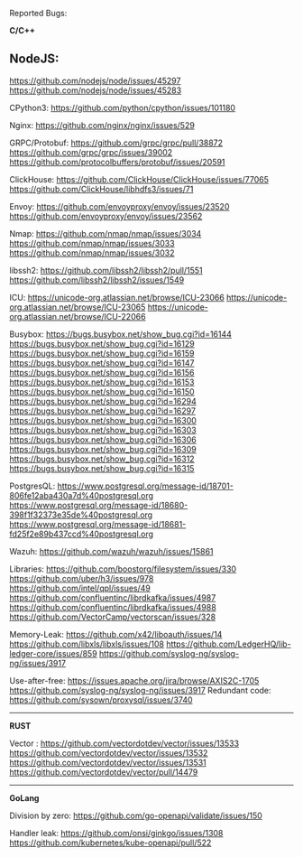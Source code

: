 Reported Bugs:

**C/C++**

## NodeJS:
https://github.com/nodejs/node/issues/45297
https://github.com/nodejs/node/issues/45283

CPython3:
https://github.com/python/cpython/issues/101180

Nginx:
https://github.com/nginx/nginx/issues/529

GRPC/Protobuf:
https://github.com/grpc/grpc/pull/38872
https://github.com/grpc/grpc/issues/39002
https://github.com/protocolbuffers/protobuf/issues/20591

ClickHouse:
https://github.com/ClickHouse/ClickHouse/issues/77065
https://github.com/ClickHouse/libhdfs3/issues/71

Envoy:
https://github.com/envoyproxy/envoy/issues/23520
https://github.com/envoyproxy/envoy/issues/23562

Nmap:
https://github.com/nmap/nmap/issues/3034
https://github.com/nmap/nmap/issues/3033
https://github.com/nmap/nmap/issues/3032

libssh2:
https://github.com/libssh2/libssh2/pull/1551
https://github.com/libssh2/libssh2/issues/1549

ICU:
https://unicode-org.atlassian.net/browse/ICU-23066
https://unicode-org.atlassian.net/browse/ICU-23065
https://unicode-org.atlassian.net/browse/ICU-22066

Busybox:
https://bugs.busybox.net/show_bug.cgi?id=16144
https://bugs.busybox.net/show_bug.cgi?id=16129
https://bugs.busybox.net/show_bug.cgi?id=16159
https://bugs.busybox.net/show_bug.cgi?id=16147 
https://bugs.busybox.net/show_bug.cgi?id=16156
https://bugs.busybox.net/show_bug.cgi?id=16153
https://bugs.busybox.net/show_bug.cgi?id=16150
https://bugs.busybox.net/show_bug.cgi?id=16294
https://bugs.busybox.net/show_bug.cgi?id=16297
https://bugs.busybox.net/show_bug.cgi?id=16300
https://bugs.busybox.net/show_bug.cgi?id=16303
https://bugs.busybox.net/show_bug.cgi?id=16306
https://bugs.busybox.net/show_bug.cgi?id=16309
https://bugs.busybox.net/show_bug.cgi?id=16312
https://bugs.busybox.net/show_bug.cgi?id=16315

PostgresQL:
https://www.postgresql.org/message-id/18701-806fe12aba430a7d%40postgresql.org
https://www.postgresql.org/message-id/18680-398f1f32373e35de%40postgresql.org
https://www.postgresql.org/message-id/18681-fd25f2e89b437ccd%40postgresql.org

Wazuh:
https://github.com/wazuh/wazuh/issues/15861 

Libraries:
https://github.com/boostorg/filesystem/issues/330
https://github.com/uber/h3/issues/978
https://github.com/intel/qpl/issues/49
https://github.com/confluentinc/librdkafka/issues/4987
https://github.com/confluentinc/librdkafka/issues/4988
https://github.com/VectorCamp/vectorscan/issues/328


Memory-Leak: 
https://github.com/x42/liboauth/issues/14
https://github.com/libxls/libxls/issues/108 
https://github.com/LedgerHQ/lib-ledger-core/issues/859
https://github.com/syslog-ng/syslog-ng/issues/3917

Use-after-free: 
https://issues.apache.org/jira/browse/AXIS2C-1705 
https://github.com/syslog-ng/syslog-ng/issues/3917
Redundant code:
https://github.com/sysown/proxysql/issues/3740
***
**RUST**

Vector :
https://github.com/vectordotdev/vector/issues/13533
https://github.com/vectordotdev/vector/issues/13532
https://github.com/vectordotdev/vector/issues/13531
https://github.com/vectordotdev/vector/pull/14479
***
**GoLang**

Division by zero:
https://github.com/go-openapi/validate/issues/150

Handler leak:
https://github.com/onsi/ginkgo/issues/1308
https://github.com/kubernetes/kube-openapi/pull/522




